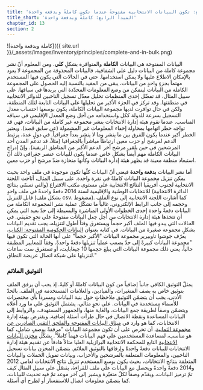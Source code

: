```yaml
---
title: 'المبدأ الرابع: تكون البيانات الانتخابية مفتوحةً عندما تكون كاملةً وبدفعة واحدة.'
title_short: 'المبدأ الرابع: كاملةً وبدفعة واحدة'
chapter_id: 13
section: 2
---
```


![كاملة وبدفعة واحدة]({{ site.url }}/\_assets/images/inventory/principles/complete-and-in-bulk.png)

البيانات المفتوحة هي البيانات **الكاملة** والمتوافرة بشكلٍ **كلي**. ومن المعلوم أنّ نشر مجموعة كاملة من البيانات دليل على الشفافية. فالبيانات المحذوفة من المجموعة لا يعود بالإمكان الاطلاع عليها ولا يمكن استخدامها. حتى في الحالات التي يكون فيها المستخدم مهتماً بجزءٍ واحدٍ من البيانات، يبقى من المفيد بالنسبة إليه الحصول على المجموعة الكاملة من البيانات ليتمكن من وضع المعلومات المحدّدة التي يريدها في سياقها. على سبيل المثال، قد تفضّل إحدى المنظمات تحليل معدّل تسجيل الناخبين للدوائر الانتخابية في منطقتها. وقد تركز في الجزء الأكبر من تحليلها على البيانات التابعة لتلك المنطقة، ولكن في حال توافرت لديها مجموعة البيانات الكاملة، يكون بوسعها احتساب معدل التسجيل بسرعة للدولة ككل واستخدامه من أجل وضع المعدل الإقليمي في سياقه المناسب. عندما تقوم هيئة إدارة الانتخابات بنشر مجموعة غير كاملة من البيانات، فهي قد تواجه خطر اتهامها بمحاولة إخفاء المعلومات غير المشمولة (عن سابق قصد). ويعتبر الخطر أكبر عندما يكون للفرق بين ما ينشر وما لا ينشر بعداً جغرافياً. في دولٍ عدة، يرتبط الدعم لمرشح أو حزب معين ارتباطاً مباشراً بالجغرافيا (مثلاً، قد تدعم المدن أحد المرشحين في حين يلقى مرشح آخر الدعم الأكبر من المناطق الريفية). وإنّ إدراج البيانات الكاملة مهم أيضاً بشكلٍ خاص عندما يكون للبيانات عنصر جغرافي ذلك أنّ استبعاد منطقة معينة قد يظهر هيئة إدارة البيانات وكأنها منحازة ضدّ مرشح أو حزب معين.

أما نشر البيانات **بدفعة واحدة** فيعني أنّ البيانات كلّها تكون موجودة في ملف واحد بحيث يمكن تنزيل مجموعة البيانات كاملةً في نقرة واحدة. على سبيل المثال، أتاحت اللجنة الانتخابية لجنوب أفريقيا النتائج الانتخابية على مستوى مكتب الاقتراع (والتي تسمّى بنتائج الدائرة الانتخابية) للانتخابات الوطنية والإقليمية لسنة 2014 دفعةً واحدةً في ملف واحدٍ قابل للتنزيل (بشكل ملف csv. مضغوط). كما أشارت اللجنة الانتخابية إلى نوع الملف وحجمه إلى جانب الرابط الإلكتروني. غالباً ما تشكّل عملية نشر المجموعة الكاملة من البيانات دفعةً واحدة إحدى الخطوات الأولى المباشرة والبسيطة إلى حدّ بعيد التي يمكن أن تتخذها هيئة إدارة الانتخابات من أجل جعل البيانات مفتوحةً على نحوٍ حقيقي. في الحالات التي يبدو فيها الملف أكبر حجماً ويستغرق وقتاً أطول لتنزيله، يجب تقديم البيانات بشكلٍ مجموعة صغيرة من البيانات. في كتابه بعنوان [البيانات الحكومية المفتوحة: الكتاب](https://opengovdata.io/2014/bulk-data-an-api/)، يعرّف جوشوا تاوبيرير مجموعة البيانات "الأكبر حجماً" على أنها الحالة التي تكون فيها "مجموعة البيانات كبيرةً إلى حدّ يصعب عملياً تنزيلها دفعةً واحدةً. وفقاً للمعايير المطبقة حالياً، يعني ذلك مجموعة البيانات التي يبلغ حجمها 10 جيغابايت، أو تستغرق ست ساعات لتنزيلها على شبكة اتصال عريضة النطاق."

### التوثيق الملائم

يمثلّ التوثيق الكافي جانباً إضافياً من كون البيانات كاملةً أو كليةً. إذ يجب أن يرفق الملف بتوثيق خاص به يصف المتغيرات، والميادين، والعلامات المستخدمة في الملف. بالحدّ الأدنى، يجب أن يتضمّن التوثيق ملاحظاتٍ حول بنية البيانات ومسرداً بأي مختصرات للأسماء مستخدمة في البيانات. على نحوٍ مثالي، يشتمل التوثيق على ما ورد أعلاه ويتضمّن وصفاً لطريقة جمع البيانات، والغاية منها، والجمهور المستهدف، والروابط إلى البيانات المساعدة ونقطة الاتصال في حال طرأت أسئلة إضافية. ويفترض بهيئة إدارة الانتخابات، كما هو وارد في [ميثاق البيانات المفتوحة والملحق التقني الصادرين عن مجموعة الثمانية](https://www.gov.uk/government/publications/open-data-charter/g8-open-data-charter-and-technical-annex#principle-1-open-data-by-default)، أن تحرص على أن تكون مجموعة البيانات "مرفقةً بوصفٍ شاملٍ، كما هو مناسب، لمساعدة المستخدمين على فهم البيانات فهماً كاملاً". يشكّل [مخزن البيانات الانتخابية](http://www.tse.jus.br/hotSites/pesquisas-eleitorais/index.html) التابع للمحكمة الانتخابية البرازيلية العليا مثالاً هادفاً عن تقديم هيئة إدارة الانتخابات للبيانات دفعةً واحدةً وإرفاقها بالتوثيق الملائم. يتضمّن المخزن بيانات تسجيل الناخبين، والمعلومات المتعلقة بالمرشحين والأحزاب، وبيانات تمويل الحملات والبيانات المتعلقة بنتائج الانتخابات، بحيث يكون بوسع المستخدم تنزيل نتائج الانتخابات لعامي 2012 و2014 دفعةً واحدةً ويحصل مع البيانات على ملف للقراءة، يفصّل على سبيل المثال كيف تمّ ترميز البيانات، ويقدّم وصفاً لكلّ متغيّرة ويشير إلى آخر موعد تمّ فيه تحديث للبيانات، كما يتضمّن معلومات اتصال للاستفسار أو لطرح أي أسئلة.
